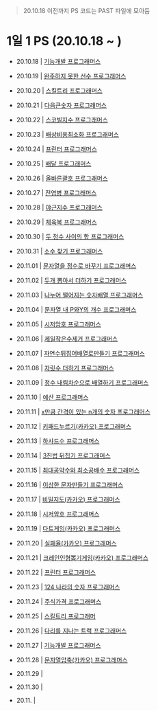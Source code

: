 > 20.10.18 이전까지 PS 코드는 PAST 파일에 모아둠

# 1일 1 PS (20.10.18 ~ )

- 20.10.18 | <a href = 'https://github.com/tbnsok40/Algorithm-Python/blob/master/OCT/18OCT%20%EA%B8%B0%EB%8A%A5%EA%B0%9C%EB%B0%9C.py'>기능개발 프로그래머스</a>
- 20.10.19 | <a href = 'https://github.com/tbnsok40/Algorithm-Python/blob/master/OCT/19OCT%20%EC%99%84%EC%A3%BC%ED%95%98%EC%A7%80%EB%AA%BB%ED%95%9C%EC%84%A0%EC%88%98.py'> 완주하지 못한 선수 프로그래머스 </a>
- 20.10.20 | <a href = 'https://github.com/tbnsok40/Algorithm-Python/blob/master/OCT/20OCT%20%EC%8A%A4%ED%82%AC%ED%8A%B8%EB%A6%AC.py'> 스킬트리 프로그래머스 </a>
- 20.10.21 | <a href = 'https://github.com/tbnsok40/Algorithm-Python/blob/master/OCT/22OCT%20%EC%8A%A4%EC%BD%94%EB%B9%8C%EC%A7%80%EC%88%98.py'> 다음큰숫자 프로그래머스 </a>
- 20.10.22 | <a href = 'https://github.com/tbnsok40/Algorithm-Python/blob/master/OCT/22OCT%20%EC%8A%A4%EC%BD%94%EB%B9%8C%EC%A7%80%EC%88%98.py'> 스코빌지수 프로그래머스 </a>
- 20.10.23 | <a href = 'https://github.com/tbnsok40/Algorithm-Python/blob/master/OCT/23OCT%20%EB%B0%B0%EC%83%81%EB%B9%84%EC%9A%A9%EC%B5%9C%EC%86%8C%ED%99%94.py'> 배상비용최소화 프로그래머스 </a>
- 20.10.24 | <a href = 'https://github.com/tbnsok40/Algorithm-Python/blob/master/OCT/24OCT%20%ED%94%84%EB%A6%B0%ED%84%B0.py'> 프린터 프로그래머스 </a>
- 20.10.25 | <a href = 'https://github.com/tbnsok40/Algorithm-Python/blob/master/OCT/25OCT%20%EB%B0%B0%EB%8B%AC.py'> 배달 프로그래머스 </a>
- 20.10.26 | <a href = 'https://github.com/tbnsok40/Algorithm-Python/blob/master/OCT/26OCT%20%EC%98%AC%EB%B0%94%EB%A5%B8%EA%B4%84%ED%98%B8.py'> 올바른괄호 프로그래머스 </a>
- 20.10.27 | <a href = 'https://github.com/tbnsok40/Algorithm-Python/blob/master/OCT/27OCT%20%EC%A0%84%EC%97%BC%EB%B3%91.py'> 전염병 프로그래머스 </a>
- 20.10.28 | <a href = 'https://github.com/tbnsok40/Algorithm-Python/blob/master/OCT/28OCT%20%EC%95%BC%EA%B7%BC%EC%A7%80%EC%88%98.py'> 야근지수 프로그래머스 </a>
- 20.10.29 | <a href = 'https://github.com/tbnsok40/Algorithm-Python/blob/master/OCT/29OCT%20%EC%B2%B4%EC%9C%A1%EB%B3%B5.py'> 체육복 프로그래머스 </a>
- 20.10.30 | <a href = 'https://github.com/tbnsok40/Algorithm-Python/blob/master/OCT/30OCT%20%EB%91%90%EC%A0%95%EC%88%98%EC%82%AC%EC%9D%B4%EC%9D%98%ED%95%A9.py'> 두 정수 사이의 합 프로그래머스 </a>
- 20.10.31 | <a href = 'https://github.com/tbnsok40/Algorithm-Python/blob/master/OCT/31OCT%20%EC%86%8C%EC%88%98%EC%B0%BE%EA%B8%B0.py'> 소수 찾기 프로그래머스 </a>
- 20.11.01 | <a href = 'https://github.com/tbnsok40/Algorithm-Python/blob/master/NOV/01NOV%20%EB%AC%B8%EC%9E%90%EC%97%B4%EC%9D%84%EC%A0%95%EC%88%98%EB%A1%9C%EB%B0%94%EA%BE%B8%EA%B8%B0.py'> 문자열을 정수로 바꾸기 프로그래머스 </a>
- 20.11.02 | <a href = 'https://github.com/tbnsok40/Algorithm-Python/blob/master/NOV/02NOV%20%EB%91%90%EA%B0%9C%EB%BD%91%EC%95%84%EC%84%9C%EB%8D%94%ED%95%98%EA%B8%B0.py'> 두개 뽑아서 더하기 프로그래머스 </a>
- 20.11.03 | <a href = 'https://github.com/tbnsok40/Algorithm-Python/blob/master/NOV/03NOV%20%EB%82%98%EB%88%84%EC%96%B4%EB%96%A8%EC%96%B4%EC%A7%80%EB%8A%94%EC%88%AB%EC%9E%90%EB%B0%B0%EC%97%B4.py'> 나누어 떨어지는 숫자배열 프로그래머스 </a>
- 20.11.04 | <a href = 'https://github.com/tbnsok40/Algorithm-Python/blob/master/NOV/04NOV%20%EB%AC%B8%EC%9E%90%EC%97%B4%EB%82%B4P%EC%99%80Y%EC%9D%98%EA%B0%9C%EC%88%98.py'> 문자열 내 P와Y의 개수 프로그래머스 </a>
- 20.11.05 | <a href = 'https://github.com/tbnsok40/Algorithm-Python/blob/master/NOV/05NOV%20%EC%8B%9C%EC%A0%80%EC%95%94%ED%98%B8.py'> 시저암호 프로그래머스 </a>
- 20.11.06 | <a href = 'https://github.com/tbnsok40/Algorithm-Python/blob/master/NOV/06NOV%20%EC%A0%9C%EC%9D%BC%EC%9E%91%EC%9D%80%EC%88%98%EC%A0%9C%EA%B1%B0.py'> 제일작은수제거 프로그래머스 </a>
- 20.11.07 | <a href = 'https://github.com/tbnsok40/Algorithm-Python/blob/master/NOV/07NOV%20%EC%9E%90%EC%97%B0%EC%88%98%EB%92%A4%EC%A7%91%EC%96%B4%EB%B0%B0%EC%97%B4%EB%A1%9C%EB%A7%8C%EB%93%A4%EA%B8%B0.py'> 자연수뒤집어배열로만들기 프로그래머스 </a>
- 20.11.08 | <a href = 'https://github.com/tbnsok40/Algorithm-Python/blob/master/NOV/08NOV%20%EC%9E%90%EB%A6%BF%EC%88%98%EB%8D%94%ED%95%98%EA%B8%B0.py'> 자릿수 더하기 프로그래머스 </a>
- 20.11.09 | <a href = 'https://github.com/tbnsok40/Algorithm-Python/blob/master/NOV/09NOV%20%EC%A0%95%EC%88%98%EB%82%B4%EB%A6%BC%EC%B0%A8%EC%88%9C%EC%9C%BC%EB%A1%9C%EB%B0%B0%EC%97%B4%ED%95%98.py'> 정수 내림차순으로 배열하기 프로그래머스 </a>
- 20.11.10 | <a href = 'https://github.com/tbnsok40/Algorithm-Python/blob/master/NOV/10NOV%20%EC%98%88%EC%82%B0.py'> 예산 프로그래머스 </a>
- 20.11.11 | <a href = 'https://github.com/tbnsok40/Algorithm-Python/blob/master/NOV/11NOV%20x%EB%A7%8C%ED%81%BC%EA%B0%84%EA%B2%A9%EC%9D%B4%EC%9E%88%EB%8A%94n%EA%B0%9C%EC%9D%98%EC%88%AB%EC%9E%90.py'> x만큼 간격이 있는 n개의 숫자 프로그래머스 </a>
- 20.11.12 | <a href = 'https://github.com/tbnsok40/Algorithm-Python/blob/master/NOV/12NOV%20%ED%82%A4%ED%8C%A8%EB%93%9C%EB%88%84%EB%A5%B4%EA%B8%B0(%EC%B9%B4%EC%B9%B4%EC%98%A4).py'> 키패드누르기(카카오) 프로그래머스 </a>
- 20.11.13 | <a href = 'https://github.com/tbnsok40/Algorithm-Python/blob/master/NOV/13NOV%20%ED%95%98%EC%83%A4%EB%93%9C%EC%88%98.py'> 하샤드수 프로그래머스 </a>
- 20.11.14 | <a href = 'https://github.com/tbnsok40/Algorithm-Python/blob/master/NOV/14NOV%203%EC%A7%84%EB%B2%95%EB%92%A4%EC%A7%91%EA%B8%B0.py'> 3진법 뒤집기 프로그래머스 </a>
- 20.11.15 | <a href = 'https://github.com/tbnsok40/Algorithm-Python/blob/master/NOV/15NOV%20%EC%B5%9C%EB%8C%80%EA%B3%B5%EC%95%BD%EC%88%98%EC%99%80%20%EC%B5%9C%EC%86%8C%EA%B3%B5%EB%B0%B0%EC%88%98.py'> 최대공약수와 최소공배수 프로그래머스 </a>
- 20.11.16 | <a href = 'https://github.com/tbnsok40/Algorithm-Python/blob/master/NOV/16NOV%20%EC%9D%B4%EC%83%81%ED%95%9C%EB%AC%B8%EC%9E%90%EB%A7%8C%EB%93%A4%EA%B8%B0.py'> 이상한 문자만들기 프로그래머스 </a>
- 20.11.17 | <a href = 'https://github.com/tbnsok40/Algorithm-Python/blob/master/NOV/17NOV%20%EB%B9%84%EB%B0%80%EC%A7%80%EB%8F%84.py'> 비밀지도(카카오) 프로그래머스 </a>
- 20.11.18 | <a href = 'https://github.com/tbnsok40/Algorithm-Python/blob/master/NOV/18NOV%20%EC%8B%9C%EC%A0%80%EC%95%94%ED%98%B8.py'> 시저암호 프로그래머스 </a>
- 20.11.19 | <a href = 'https://github.com/tbnsok40/Algorithm-Python/blob/master/NOV/19NOV.py'> 다트게임(카카오) 프로그래머스 </a>
- 20.11.20 | <a href = 'https://github.com/tbnsok40/Algorithm-Python/blob/master/NOV/20NOV%20%EC%8B%A4%ED%8C%A8%EC%9C%A8.py'> 실패율(카카오) 프로그래머스 </a>
- 20.11.21 | <a href = 'https://github.com/tbnsok40/Algorithm-Python/blob/master/NOV/21NOV%20%ED%81%AC%EB%A0%88%EC%9D%B8%EC%9D%B8%ED%98%95%EB%BD%91%EA%B8%B0%EA%B2%8C%EC%9E%84.py'> 크레인인형뽑기게임(카카오) 프로그래머스 </a>
- 20.11.22 | <a href = 'https://github.com/tbnsok40/Algorithm-Python/blob/master/NOV/22NOV%20%ED%94%84%EB%A6%B0%ED%84%B0.py'> 프린터 프로그래머스 </a>
- 20.11.23 | <a href = 'https://github.com/tbnsok40/Algorithm-Python/blob/master/NOV/23NOV%20124%EB%82%98%EB%9D%BC%EC%9D%98%EC%88%AB%EC%9E%90.py'> 124 나라의 숫자 프로그래머스 </a>
- 20.11.24 | <a href = 'https://github.com/tbnsok40/Algorithm-Python/blob/master/NOV/24NOV%20%EC%A3%BC%EC%8B%9D%EA%B0%80%EA%B2%A9.py'> 주식가격 프로그래머스 </a>
- 20.11.25 | <a href = 'https://github.com/tbnsok40/Algorithm-Python/blob/master/NOV/25NOV%20%EC%8A%A4%ED%82%AC%ED%8A%B8%EB%A6%AC.py'> 스킬트리 프로그래머 </a>
- 20.11.26 | <a href = 'https://github.com/tbnsok40/Algorithm-Python/blob/master/NOV/26NOV%20%EB%8B%A4%EB%A6%AC%EB%A5%BC%EC%A7%80%EB%82%98%EB%8A%94%ED%8A%B8%EB%9F%AD.py'> 다리를 지나는 트럭 프로그래머스 </a>
- 20.11.27 | <a href = 'https://github.com/tbnsok40/Algorithm-Python/blob/master/NOV/27NOV%20%EA%B8%B0%EB%8A%A5%EA%B0%9C%EB%B0%9C.py'> 기능개발 프로그래머스 </a>
- 20.11.28 | <a href = 'https://github.com/tbnsok40/Algorithm-Python/blob/master/NOV/28NOV%20%EB%AC%B8%EC%9E%90%EC%97%B4%EC%95%95%EC%B6%95.py'> 문자열압축(카카오) 프로그래머스 </a>
- 20.11.29 | <a href = ''>  </a>
- 20.11.30 | <a href = ''>  </a>


- 20.11. | <a href = ''>  </a>
